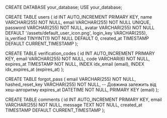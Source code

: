 CREATE DATABASE your_database;
USE your_database;

CREATE TABLE users (
    id INT AUTO_INCREMENT PRIMARY KEY,
    name VARCHAR(255) NOT NULL,
    email VARCHAR(255) NOT NULL UNIQUE,
    password VARCHAR(255) NOT NULL,
    avatar VARCHAR(255) NOT NULL DEFAULT '/assets/default_user_icon.png',
    login_key VARCHAR(255),
    is_verified TINYINT(1) NOT NULL DEFAULT 0,
    created_at TIMESTAMP DEFAULT CURRENT_TIMESTAMP
);

CREATE TABLE verification_codes (
    id INT AUTO_INCREMENT PRIMARY KEY,
    email VARCHAR(255) NOT NULL,
    code VARCHAR(6) NOT NULL,
    expires_at TIMESTAMP NOT NULL,
    INDEX idx_email (email),
    INDEX idx_expires_at (expires_at)
);

CREATE TABLE forgot_pass (
    email VARCHAR(255) NOT NULL,
    hashed_reset_key VARCHAR(255) NOT NULL, -- Довжина залежить від хеш-алгоритму
    expires_at DATETIME NOT NULL,
    PRIMARY KEY (email)
);

CREATE TABLE comments (
    id INT AUTO_INCREMENT PRIMARY KEY,
    email VARCHAR(255) NOT NULL,
    message TEXT NOT NULL,
    created_at TIMESTAMP DEFAULT CURRENT_TIMESTAMP
);
